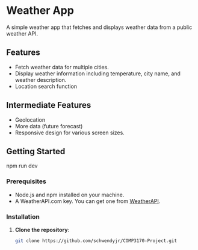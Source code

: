 # Weather App

A simple weather app that fetches and displays weather data from a public weather API.

## Features

- Fetch weather data for multiple cities.
- Display weather information including temperature, city name, and weather description.
- Location search function

## Intermediate Features

- Geolocation
- More data (future forecast)
- Responsive design for various screen sizes. 

## Getting Started

npm run dev

### Prerequisites

- Node.js and npm installed on your machine.
- A WeatherAPI.com key. You can get one from [WeatherAPI](https://www.weatherapi.com/).

### Installation

1. **Clone the repository**:
   ```bash
   git clone https://github.com/schwendyjr/COMP3170-Project.git

